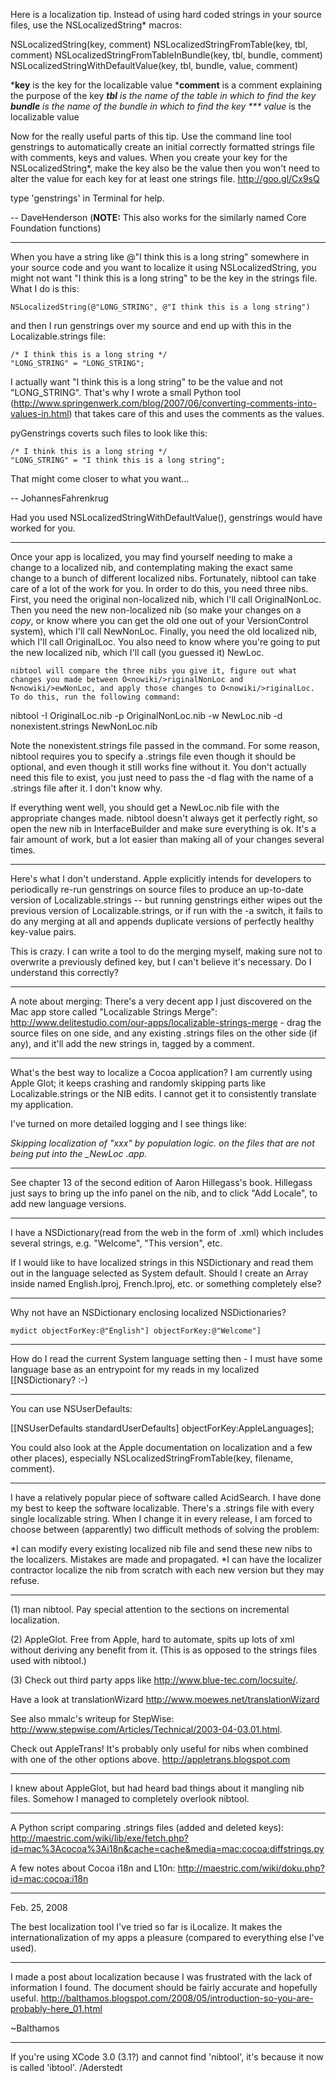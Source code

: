 

Here is a localization tip. Instead of using hard coded strings in your source files, use the NSLocalizedString* macros: 
 
    
NSLocalizedString(key, comment)
NSLocalizedStringFromTable(key, tbl, comment)
NSLocalizedStringFromTableInBundle(key, tbl, bundle, comment)
NSLocalizedStringWithDefaultValue(key, tbl, bundle, value, comment)



***key** is the key for the localizable value
***comment** is a comment explaining the purpose of the key
***tbl** is the name of the table in which to find the key
***bundle** is the name of the bundle in which to find the key
*** value** is the localizable value


Now for the really useful parts of this tip. Use the command line tool genstrings to automatically create an initial correctly formatted strings file with comments, keys and values. When you create your key for the NSLocalizedString*, make the key also be the value then you won't need to alter the value for each key for at least one strings file. http://goo.gl/Cx9sQ

type 'genstrings' in Terminal for help.

-- DaveHenderson (**NOTE:** This also works for the similarly named Core Foundation functions)

----
When you have a string like @"I think this is a long string" somewhere in your source code and you want to localize it using NSLocalizedString, you might not want "I think this is a long string" to be the key in the strings file. What I do is this:
    
    NSLocalizedString(@"LONG_STRING", @"I think this is a long string") 

and then I run genstrings over my source and end up with this in the Localizable.strings file:
    
    /* I think this is a long string */
    "LONG_STRING" = "LONG_STRING";

I actually want "I think this is a long string" to be the value and not "LONG_STRING". That's why I wrote a small Python tool (http://www.springenwerk.com/blog/2007/06/converting-comments-into-values-in.html) that takes care of this and uses the comments as the values.

pyGenstrings coverts such files to look like this:
    
    /* I think this is a long string */
    "LONG_STRING" = "I think this is a long string";

That might come closer to what you want...

-- JohannesFahrenkrug

Had you used NSLocalizedStringWithDefaultValue(), genstrings would have worked for you.

----

Once your app is localized, you may find yourself needing to make a change to a localized nib, and contemplating making the exact same change to a bunch of different localized nibs. Fortunately,     nibtool can take care of a lot of the work for you. In order to do this, you need three nibs. First, you need the original non-localized nib, which I'll call O<nowiki/>riginalNonLoc. Then you need the new non-localized nib (so make your changes on a *copy*, or know where you can get the old one out of your VersionControl system), which I'll call N<nowiki/>ewNonLoc. Finally, you need the old localized nib, which I'll call O<nowiki/>riginalLoc. You also need to know where you're going to put the new localized nib, which I'll call (you guessed it) N<nowiki/>ewLoc.

    nibtool will compare the three nibs you give it, figure out what changes you made between O<nowiki/>riginalNonLoc and N<nowiki/>ewNonLoc, and apply those changes to O<nowiki/>riginalLoc. To do this, run the following command:

    
nibtool -I OriginalLoc.nib -p OriginalNonLoc.nib -w NewLoc.nib -d nonexistent.strings NewNonLoc.nib


Note the     nonexistent.strings file passed in the command. For some reason,     nibtool requires you to specify a .strings file even though it should be optional, and even though it still works fine without it. You don't actually need this file to exist, you just need to pass the     -d flag with the name of a .strings file after it. I don't know why.

If everything went well, you should get a N<nowiki/>ewLoc.nib file with the appropriate changes made.     nibtool doesn't always get it perfectly right, so open the new nib in InterfaceBuilder and make sure everything is ok. It's a fair amount of work, but a lot easier than making all of your changes several times.

----

Here's what I don't understand. Apple explicitly intends for developers to periodically re-run genstrings on source files to produce an up-to-date version of Localizable.strings -- but running genstrings either wipes out the previous version of Localizable.strings, or if run with the -a switch, it fails to do any merging at all and appends duplicate versions of perfectly healthy key-value pairs. 

This is crazy. I can write a tool to do the merging myself, making sure not to overwrite a previously defined key, but I can't believe it's necessary. Do I understand this correctly?

----

A note about merging: There's a very decent app I just discovered on the Mac app store called "Localizable Strings Merge": http://www.delitestudio.com/our-apps/localizable-strings-merge - drag the source files on one side, and any existing .strings files on the other side (if any), and it'll add the new strings in, tagged by a comment.

----

What's the best way to localize a Cocoa application? I am currently  using Apple Glot; it keeps crashing and randomly skipping parts like Localizable.strings or the NIB edits. I cannot get it to consistently translate my application.

I've turned on more detailed logging and I see things like:

*Skipping localization of "xxx" by population logic. on the files that are not being put into the _NewLoc .app.*

----

See chapter 13 of the second edition of Aaron Hillegass's book. Hillegass just says to bring up the info panel on the nib, and to click "Add Locale", to add new language versions.

----

I have a NSDictionary(read from the web in the form of <file>.xml) which includes several strings, e.g. "Welcome", "This version", etc.

If I would like to have localized strings in this NSDictionary and read them out in the language selected as System default.
Should I create an Array inside named English.lproj, French.lproj, etc. or something completely else?

----

Why not have an NSDictionary enclosing localized NSDictionaries?

    mydict objectForKey:@"English"] objectForKey:@"Welcome"]

----

How do I read the current System language setting then - I must have some language base as an entrypoint for my reads in my localized [[NSDictionary? :-)

----

You can use NSUserDefaults:

    
[[NSUserDefaults standardUserDefaults] objectForKey:AppleLanguages];


You could also look at the Apple documentation on localization and a few other places), especially NSLocalizedStringFromTable(key, filename, comment).

----

I have a relatively popular piece of software called AcidSearch. I have done my best to keep the software localizable. There's a .strings file with every single localizable string. When I change it in every release, I am forced to choose between (apparently) two difficult methods of solving the problem:

*I can modify every existing localized nib file and send these new nibs to the localizers. Mistakes are made and propagated.
*I can have the localizer contractor localize the nib from scratch with each new version but they may refuse.

----

(1) man nibtool.  Pay special attention to the sections on incremental localization.

(2) AppleGlot.  Free from Apple, hard to automate, spits up lots of xml without deriving any benefit from it. (This is as opposed to the strings files used with nibtool.)

(3) Check out third party apps like http://www.blue-tec.com/locsuite/.

Have a look at translationWizard http://www.moewes.net/translationWizard

See also mmalc's writeup for StepWise: http://www.stepwise.com/Articles/Technical/2003-04-03.01.html.

Check out AppleTrans!  It's probably only useful for nibs when combined with one of the other options above.  http://appletrans.blogspot.com

----

I knew about AppleGlot, but had heard bad things about it mangling nib files. Somehow I managed to completely overlook nibtool.

----

A Python script comparing .strings files (added and deleted keys):
http://maestric.com/wiki/lib/exe/fetch.php?id=mac%3Acocoa%3Ai18n&cache=cache&media=mac:cocoa:diffstrings.py

A few notes about Cocoa i18n and L10n:
http://maestric.com/wiki/doku.php?id=mac:cocoa:i18n

----
Feb. 25, 2008

The best localization tool I've tried so far is iLocalize. It makes the internationalization of my apps a pleasure (compared to everything else I've used). 

----

I made a post about localization because I was frustrated with the lack of information I found. The document should be fairly accurate and hopefully useful.
http://balthamos.blogspot.com/2008/05/introduction-so-you-are-probably-here_01.html

~Balthamos

----

If you're using XCode 3.0 (3.1?) and cannot find 'nibtool', it's because it now is called 'ibtool'.
/Aderstedt
